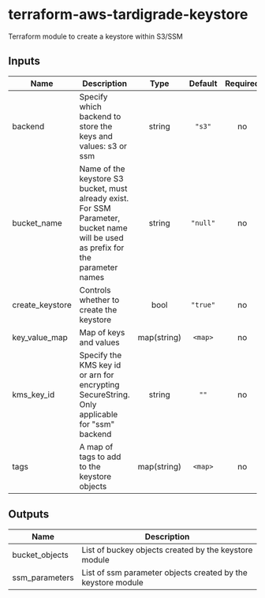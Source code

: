 # terraform-aws-tardigrade-keystore

Terraform module to create a keystore within S3/SSM

## Inputs

| Name | Description | Type | Default | Required |
|------|-------------|:----:|:-----:|:-----:|
| backend | Specify which backend to store the keys and values: s3 or ssm | string | `"s3"` | no |
| bucket\_name | Name of the keystore S3 bucket, must already exist. For SSM Parameter, bucket name will be used as prefix for the parameter names | string | `"null"` | no |
| create\_keystore | Controls whether to create the keystore | bool | `"true"` | no |
| key\_value\_map | Map of keys and values | map(string) | `<map>` | no |
| kms\_key\_id | Specify the KMS key id or arn for encrypting SecureString. Only applicable for "ssm" backend | string | `""` | no |
| tags | A map of tags to add to the keystore objects | map(string) | `<map>` | no |

## Outputs

| Name | Description |
|------|-------------|
| bucket\_objects | List of buckey objects created by the keystore module |
| ssm\_parameters | List of ssm parameter objects created by the keystore module |


